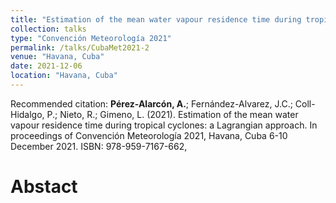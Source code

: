 ```yaml
---
title: "Estimation of the mean water vapour residence time during tropical cyclones: a Lagrangian approach"
collection: talks
type: "Convención Meteorología 2021"
permalink: /talks/CubaMet2021-2
venue: "Havana, Cuba"
date: 2021-12-06
location: "Havana, Cuba"
---
```


Recommended citation: <b>Pérez-Alarcón, A.</b>; Fernández-Alvarez, J.C.; Coll-Hidalgo, P.; Nieto, R.; Gimeno, L. (2021). Estimation of the mean 
water vapour residence time during tropical cyclones: a Lagrangian approach. In proceedings of Convención Meteorología 2021, Havana, Cuba 6-10 
December 2021. ISBN: 978-959-7167-662, 


# Abstact
